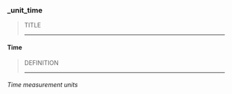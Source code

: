 ### _unit_time



> TITLE
> 
> ------

#### Time



> DEFINITION
> 
> ------

###### Time measurement units